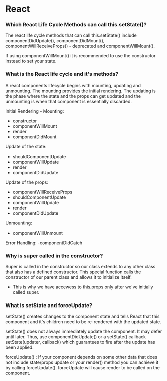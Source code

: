 # React

### Which React Life Cycle Methods can call this.setState()?
The react life cycle methods that can call this.setState() include componentDidUpdate(), componentDidMount(), componentWillReceiveProps() - deprecated and componentWillMount(). 

If using componentWillMount() it is recommended to use the constructor instead to set your state. 

### What is the React life cycle and it's methods?
A react components lifecycle begins with mounting, updating and unmounting. The mounting provides the initial rendering. The updating is the phase where the state and the props can get updated and the unmounting is when that component is essentially discarded. 

Initial Rendering - Mounting:
- constructor
- componentWillMount
- render
- componentDidMount

Update of the state:
- shouldComponentUpdate
- componentWillUpdate
- render
- componentDidUpdate

Update of the props:
- componentWIllReceiveProps
- shouldComponentUpdate
- componentWillUpdate
- render
- componentDidUpdate

Unmounting:
- componentWillUnmount

Error Handling:
-componentDidCatch

### Why is super called in the constructor?
Super is called in the constructor so our class extends to any other class that also has a defined constructor. This special function calls the constructor of our parent class and allows it to initialize itself. 
* This is why we have accewess to this.props only after we've initially called super.

### What is setState and forceUpdate?

setState() creates changes to the component state and tells React that this component and it's children need to be re-rendered with the updated state. 

setState() does not always immediately update the component. It may defer until later. Thus, use componentDidUpdate() or a setState() callback setState(updater, callback) which guarantees to fire after the update has been applied. 

forceUpdate() : If your component depends on some other data that does not include state/props update or your render() method you can achieve it by calling forceUpdate(). forceUpdate will cause render to be called on the component. 